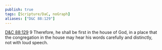 ```yaml
---
publish: true
tags: [Scripture/DaC, noGraph]
aliases: ["D&C 88:129"]
---
```

[D&C 88:129](https://churchofjesuschrist.org/study/scriptures/dc-testament/dc/88?lang=eng&id=p129#p129) 9 Therefore, he shall be first in the house of God, in a place that the congregation in the house may hear his words carefully and distinctly, not with loud speech.
